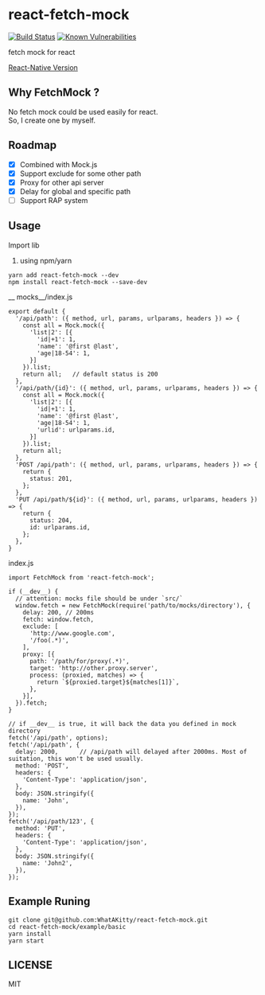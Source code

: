 # react-fetch-mock
[![Build Status](https://travis-ci.org/WhatAKitty/react-fetch-mock.svg?branch=master)](https://travis-ci.org/WhatAKitty/react-fetch-mock)
[![Known Vulnerabilities](https://snyk.io/test/npm/react-fetch-mock/badge.svg)](https://snyk.io/test/npm/react-fetch-mock)

fetch mock for react

[React-Native Version](https://github.com/WhatAKitty/react-native-fetch-mock)

## Why FetchMock ?
No fetch mock could be used easily for react.  
So, I create one by myself.

## Roadmap
- [x] Combined with Mock.js
- [x] Support exclude for some other path
- [x] Proxy for other api server
- [x] Delay for global and specific path
- [ ] Support RAP system

## Usage

Import lib
1. using npm/yarn
```
yarn add react-fetch-mock --dev
npm install react-fetch-mock --save-dev
```

__ mocks__/index.js
```
export default {
  '/api/path': ({ method, url, params, urlparams, headers }) => {
    const all = Mock.mock({
      'list|2': [{
        'id|+1': 1,
        'name': '@first @last',
        'age|18-54': 1,
      }]
    }).list;
    return all;   // default status is 200
  },
  '/api/path/{id}': ({ method, url, params, urlparams, headers }) => {
    const all = Mock.mock({
      'list|2': [{
        'id|+1': 1,
        'name': '@first @last',
        'age|18-54': 1,
        'urlid': urlparams.id,
      }]
    }).list;
    return all;
  },
  'POST /api/path': ({ method, url, params, urlparams, headers }) => {
    return {
      status: 201,
    };
  },
  'PUT /api/path/${id}': ({ method, url, params, urlparams, headers }) => {
    return {
      status: 204,
      id: urlparams.id,
    };
  },
}
```
index.js
```
import FetchMock from 'react-fetch-mock';

if (__dev__) {
  // attention: mocks file should be under `src/`
  window.fetch = new FetchMock(require('path/to/mocks/directory'), {
    delay: 200, // 200ms
    fetch: window.fetch,
    exclude: [
      'http://www.google.com',
      '/foo(.*)',
    ],
    proxy: [{
      path: '/path/for/proxy(.*)',
      target: 'http://other.proxy.server',
      process: (proxied, matches) => {
        return `${proxied.target}${matches[1]}`,
      },
    }],
  }).fetch;
}

// if __dev__ is true, it will back the data you defined in mock directory
fetch('/api/path', options);
fetch('/api/path', {
  delay: 2000,      // /api/path will delayed after 2000ms. Most of suitation, this won't be used usually.
  method: 'POST',
  headers: {
    'Content-Type': 'application/json',
  },
  body: JSON.stringify({
    name: 'John',
  }),
});
fetch('/api/path/123', {
  method: 'PUT',
  headers: {
    'Content-Type': 'application/json',
  },
  body: JSON.stringify({
    name: 'John2',
  }),
});
```

## Example Runing

```
git clone git@github.com:WhatAKitty/react-fetch-mock.git
cd react-fetch-mock/example/basic
yarn install
yarn start
```

## LICENSE

MIT
